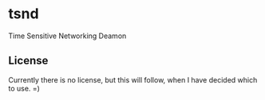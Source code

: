 tsnd
====

Time Sensitive Networking Deamon

License
----
Currently there is no license, but this will follow, when I have decided which to use. =)
